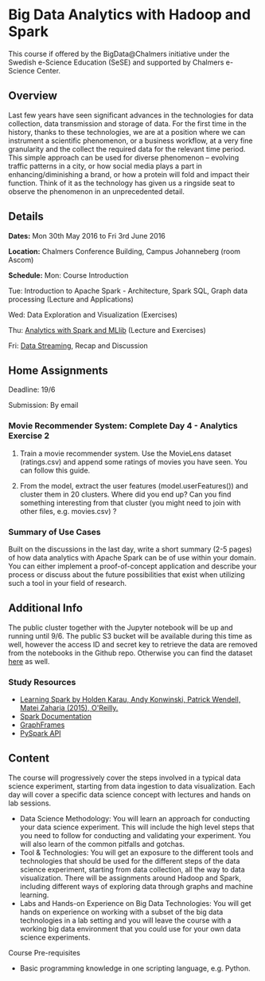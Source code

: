 # Big Data Analytics with Hadoop and Spark

This course if offered by the BigData@Chalmers initiative under the Swedish e-Science Education (SeSE) and supported by Chalmers e-Science Center.

## Overview

Last few years have seen significant advances in the technologies for data collection, data transmission and storage of data. For the first time in the history, thanks to these technologies, we are at a position where we can instrument a scientific phenomenon, or a business workflow, at a very fine granularity and the collect the required data for the relevant time period. This simple approach can be used for diverse phenomenon – evolving traffic patterns in a city, or how social media plays a part in enhancing/diminishing a brand, or how a protein will fold and impact their function. Think of it as the technology has given us a ringside seat to observe the phenomenon in an unprecedented detail.

## Details

**Dates:** Mon 30th May 2016 to Fri 3rd June 2016

**Location:** Chalmers Conference Building, Campus Johanneberg (room Ascom)

**Schedule:**
  Mon: Course Introduction
  
  Tue: Introduction to Apache Spark - Architecture, Spark SQL, Graph data processing (Lecture and Applications)
  
  Wed: Data Exploration and Visualization (Exercises)
  
  Thu: [Analytics with Spark and MLlib](https://github.com/bdexp/big-data-analytics-2016/blob/master/Day%204%20-%20Analytics/BD2016%20Course.pdf) (Lecture and Exercises)
  
  Fri: [Data Streaming](http://www.slideshare.net/VincenzoGulisano/data-streaming-in-a-nutshell-and-sparks-window-operations), Recap and Discussion

## Home Assignments

Deadline: 19/6

Submission: By email

### Movie Recommender System: Complete Day 4 - Analytics Exercise 2

1. Train a movie recommender system. Use the MovieLens dataset (ratings.csv) and append some ratings of movies you have seen. You can follow this guide.

2. From the model, extract the user features (model.userFeatures()) and cluster them in 20 clusters. Where did you end up? Can you find something interesting from that cluster (you might need to join with other files, e.g. movies.csv) ?


### Summary of Use Cases

Built on the discussions in the last day, write a short summary (2-5 pages) of how data analytics with Apache Spark can be of use within your domain. You can either implement a proof-of-concept application and describe your process or discuss about the future possibilities that exist when utilizing such a tool in your field of research.

## Additional Info

The public cluster together with the Jupyter notebook will be up and running until 9/6. The public S3 bucket will be available during this time as well, however the access ID and secret key to retrieve the data are removed from the notebooks in the Github repo. Otherwise you can find the dataset [here](http://grouplens.org/datasets/movielens/) as well.

### Study Resources

* [Learning Spark by Holden Karau, Andy Konwinski, Patrick Wendell, Matei Zaharia (2015), O'Reilly.](http://shop.oreilly.com/product/0636920028512.do)
* [Spark Documentation](http://spark.apache.org/docs/latest/)
* [GraphFrames](http://graphframes.github.io/)
* [PySpark API](https://spark.apache.org/docs/latest/api/python/)

## Content

The course will progressively cover the steps involved in a typical data science experiment, starting from data ingestion to data visualization. Each day will cover a specific data science concept with lectures and hands on lab sessions.
 
* Data Science Methodology: You will learn an approach for conducting your data science experiment. This will include the high level steps that you need to follow for conducting and validating your experiment. You will also learn of the common pitfalls and gotchas.
* Tool & Technologies: You will get an exposure to the different tools and technologies that should be used for the different steps of the data science experiment, starting from data collection, all the way to data visualization. There will be assignments around Hadoop and Spark, including different ways of exploring data through graphs and machine learning.
* Labs and Hands-on Experience on Big Data Technologies: You will get hands on experience on working with a subset of the big data technologies in a lab setting and you will leave the course with a working big data environment that you could use for your own data science experiments.
 
Course Pre-requisites
* Basic programming knowledge in one scripting language, e.g. Python.
